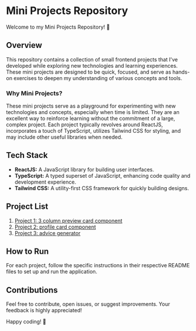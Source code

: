 # Mini Projects Repository

Welcome to my Mini Projects Repository! 🚀

## Overview

This repository contains a collection of small frontend projects that I've developed while exploring new technologies and learning experiences. These mini projects are designed to be quick, focused, and serve as hands-on exercises to deepen my understanding of various concepts and tools.

### Why Mini Projects?

These mini projects serve as a playground for experimenting with new technologies and concepts, especially when time is limited. They are an excellent way to reinforce learning without the commitment of a large, complex project. Each project typically revolves around ReactJS, incorporates a touch of TypeScript, utilizes Tailwind CSS for styling, and may include other useful libraries when needed.

## Tech Stack

- **ReactJS:** A JavaScript library for building user interfaces.
- **TypeScript:** A typed superset of JavaScript, enhancing code quality and development experience.
- **Tailwind CSS:** A utility-first CSS framework for quickly building designs.

## Project List

1. [Project 1: 3 column preview card component](https://github.com/itsteatv/mini-projects/tree/master/3-column%20preview%20card%20component)
2. [Project 2: profile card component](https://github.com/itsteatv/mini-projects/tree/master/profile-card-component)
3. [Project 3: advice generator](https://github.com/itsteatv/mini-projects/tree/master/advice-app)

## How to Run

For each project, follow the specific instructions in their respective README files to set up and run the application.

## Contributions

Feel free to contribute, open issues, or suggest improvements. Your feedback is highly appreciated!

Happy coding! 🚀
